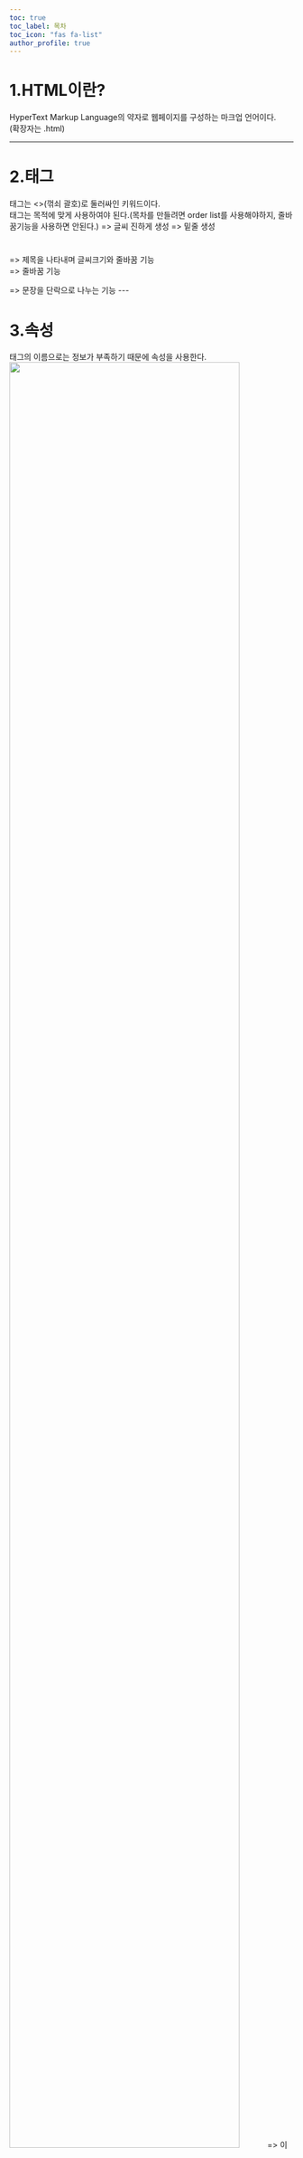 ```yaml
---
toc: true
toc_label: 목차
toc_icon: "fas fa-list"
author_profile: true
---
```


# 1.HTML이란?
HyperText Markup Language의 약자로 웹페이지를 구성하는 마크업 언어이다.</br>
(확장자는 .html)

---

# 2.태그
태그는 <>(꺾쇠 괄호)로 둘러싸인 키워드이다.<br/>
태그는 목적에 맞게 사용하여야 된다.(목차를 만들려면 order list를 사용해야하지, 줄바꿈기능을 사용하면 안된다.)
<strong></strong> => 글씨 진하게 생성
<U></U> => 밑줄 생성
<h1></h1> => 제목을 나타내며 글씨크기와 줄바꿈 기능
<br/> => 줄바꿈 기능
<p></p> => 문장을 단락으로 나누는 기능
---

# 3.속성
태그의 이름으로는 정보가 부족하기 때문에 속성을 사용한다.
<img src="coding.jpg" width="90%" >
=> 이미지삽입 태그: src="이미지 이름", width="이미지크기(속성)"

---

# 4.항상 같이 사용하는 태그(부모와 아이태그)

<ul>
  <li> HTML</li>
  <li> CSS</li>
  <li> JavaScript</li>
</ul>

=>목차기능 (unorderd list)

<ol>
  <li> HTML</li>
  <li> CSS</li>
  <li> JavaScript</li>
</ol>

=>넘버링 목차기능 (orderd list)

---

# 5. 관용적 태그
<title>WEB-html</title> => 웹페이지 이름
<meta charset="utf-8"> => 웹페이지가 어떤 파일로 열어야 하는지 설정
<body></body> => 본문은 body로 묶어야함
<head></head> => 제목은 head로 묶어야함

<!doctype html>
<html>
<head>
<title></title>
<meta charset="utf-8">
</head>
<body>
</body>
</html>
---

# 6.하이퍼텍스트

<a href="https://www.w3.org/TR/2011" target="_blank" title="html"></a>

  ㆍhref : 연결할 주소<br/>
  ㆍtarget : 주소를 보여줄때 넣어줄 설정<br/>
  ㆍ  _self: 현재브라우저에 링크연결, <br/>
  ㆍ  _blank:새창에서 링크연결,<br/>
  ㆍ  _top:현재브라우저의 가장 위쪽으로 스크롤함<br/>
  ㆍtitle : 마우스를 링크위에 올려두면 나오는 설명
  
---

# 7.이미지 삽입
img tag을 사용한다.
<img scr="이미지가 위치하는 URL" width="폭" height="높이">

src => source의 약자로 이미지가 위치하는 URL
width => 넓이
height=> 높이
# 8. 주석
주석은 코드를 이해하는데 도움을 주며, 웹 페이지에는 표시되지 않는다.

<!-- 설명... -->

---

# <web server, web brower 관계>

ㆍweb browser가 도메인주소를 검색하면(요청), web server가 파일을 찾아 도메인주소로 보내줌(응답) web browser은 파일을 읽고 앱을 실행함<br/>
=>web server에서 파일을 업로드하면 웹서버가 활성화 되고 도메인 주소를 생성하고,web brower은 도메인 주소에 방문하면 web server가 파일을 읽고 도메인주소로 파일을 web brower에게 주고 웹이 활성화 됨

---
